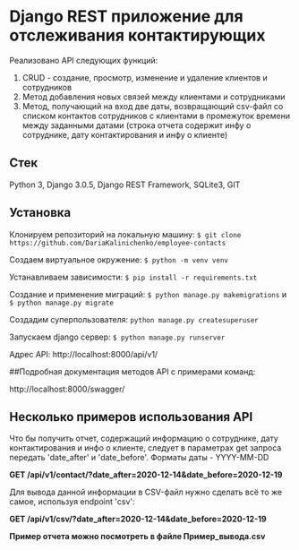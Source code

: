 # Django REST приложение для отслеживания контактирующих
 
Реализовано API следующих функций:
1) CRUD - создание, просмотр, изменение и удаление клиентов и сотрудников
2) Метод добавления новых связей между клиентами и сотрудниками
3) Метод, получающий на вход две даты, возвращающий csv-файл со списком
контактов сотрудников с клиентами в промежуток времени между заданными датами
(строка отчета содержит инфу о сотруднике, дату контактирования и инфу о клиенте)

## Стек
 
Python 3, Django 3.0.5, Django REST Framework, SQLite3, GIT


## Установка 
Клонируем репозиторий на локальную машину: ```$ git clone https://github.com/DariaKalinichenko/employee-contacts```

Создаем виртуальное окружение:  ```$ python -m venv venv```

Устанавливаем зависимости: ```$ pip install -r requirements.txt```

Создание и применение миграций: ```$ python manage.py makemigrations``` и ```$ python manage.py migrate```

Создадим суперпользователя: ```python manage.py createsuperuser```

Запускаем django сервер: ```$ python manage.py runserver```

Адрес API: http://localhost:8000/api/v1/

##Подробная документация методов API c примерами команд:

http://localhost:8000/swagger/

## Несколько примеров использования API
Что бы получить отчет, содержащий информацию о сотруднике, дату контактирования и инфо о клиенте, следует в параметрах 
get запроса передать 'date_after' и 'date_before'. Форматы даты - YYYY-MM-DD

**GET /api/v1/contact/?date_after=2020-12-14&date_before=2020-12-19**

Для вывода данной информации в CSV-файл нужно сделать всё то же самое, используя endpoint 'csv':

**GET /api/v1/csv/?date_after=2020-12-14&date_before=2020-12-19**


**Пример отчета можно посмотреть в файле Пример_вывода.csv**
